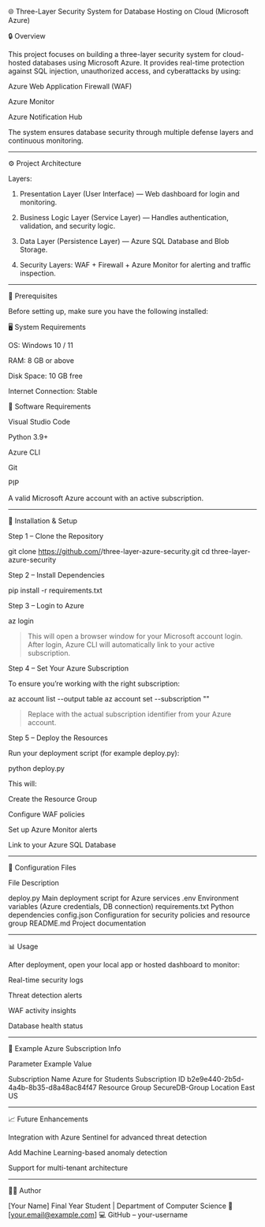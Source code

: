 🌐 Three-Layer Security System for Database Hosting on Cloud (Microsoft Azure)

🔒 Overview

This project focuses on building a three-layer security system for cloud-hosted databases using Microsoft Azure.
It provides real-time protection against SQL injection, unauthorized access, and cyberattacks by using:

Azure Web Application Firewall (WAF)

Azure Monitor

Azure Notification Hub


The system ensures database security through multiple defense layers and continuous monitoring.


---

⚙️ Project Architecture

Layers:

1. Presentation Layer (User Interface) — Web dashboard for login and monitoring.


2. Business Logic Layer (Service Layer) — Handles authentication, validation, and security logic.


3. Data Layer (Persistence Layer) — Azure SQL Database and Blob Storage.


4. Security Layers: WAF + Firewall + Azure Monitor for alerting and traffic inspection.




---

🧩 Prerequisites

Before setting up, make sure you have the following installed:

🖥️ System Requirements

OS: Windows 10 / 11

RAM: 8 GB or above

Disk Space: 10 GB free

Internet Connection: Stable


🔧 Software Requirements

Visual Studio Code

Python 3.9+

Azure CLI

Git

PIP

A valid Microsoft Azure account with an active subscription.



---

🧱 Installation & Setup

Step 1 – Clone the Repository

git clone https://github.com/<your-username>/three-layer-azure-security.git
cd three-layer-azure-security

Step 2 – Install Dependencies

pip install -r requirements.txt

Step 3 – Login to Azure

az login

> This will open a browser window for your Microsoft account login.
After login, Azure CLI will automatically link to your active subscription.



Step 4 – Set Your Azure Subscription

To ensure you’re working with the right subscription:

az account list --output table
az account set --subscription "<your-subscription-id>"

> Replace <your-subscription-id> with the actual subscription identifier from your Azure account.



Step 5 – Deploy the Resources

Run your deployment script (for example deploy.py):

python deploy.py

This will:

Create the Resource Group

Configure WAF policies

Set up Azure Monitor alerts

Link to your Azure SQL Database



---

🔑 Configuration Files

File	Description

deploy.py	Main deployment script for Azure services
.env	Environment variables (Azure credentials, DB connection)
requirements.txt	Python dependencies
config.json	Configuration for security policies and resource group
README.md	Project documentation



---

📊 Usage

After deployment, open your local app or hosted dashboard to monitor:

Real-time security logs

Threat detection alerts

WAF activity insights

Database health status



---

🧠 Example Azure Subscription Info

Parameter	Example Value

Subscription Name	Azure for Students
Subscription ID	b2e9e440-2b5d-4a4b-8b35-d8a48ac84f47
Resource Group	SecureDB-Group
Location	East US



---

📈 Future Enhancements

Integration with Azure Sentinel for advanced threat detection

Add Machine Learning-based anomaly detection

Support for multi-tenant architecture



---

👨‍💻 Author

[Your Name]
Final Year Student | Department of Computer Science
📧 [your.email@example.com]
💻 GitHub – your-username
